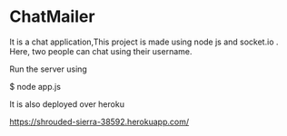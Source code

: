 # ChatMailer
It is a chat application,This project is made using node js and socket.io . Here, two people can chat using their username.


Run the server using 

$ node app.js

It is also deployed over heroku 

https://shrouded-sierra-38592.herokuapp.com/
